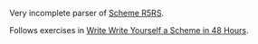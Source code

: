 Very incomplete parser of [Scheme R5RS](https://schemers.org/Documents/Standards/R5RS/HTML/).

Follows exercises in [Write Write Yourself a Scheme in 48 Hours](https://en.wikibooks.org/wiki/Write_Yourself_a_Scheme_in_48_Hours).
